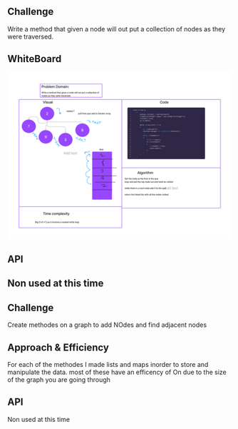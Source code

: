 ## Challenge
Write a method that given a node will out put a collection of nodes as they were traversed.

## WhiteBoard
![Whiteboard image](Graph-Breadth-First-Search.png)

## API
Non used at this time
---


## Challenge
Create methodes on a graph to add NOdes and find adjacent nodes

## Approach & Efficiency
For each of the methodes I made lists and maps inorder to store and manipulate the data. most of these have an efficency of
On due to the size of the graph you are going through

## API
Non used at this time
